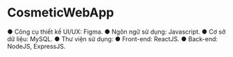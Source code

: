 # CosmeticWebApp

●	Công cụ thiết kế UI/UX: Figma.
●	Ngôn ngữ sử dụng: Javascript.
●	Cơ sở dữ liệu: MySQL.
●	Thư viện sử dụng: 
●	Front-end: ReactJS.
●	Back-end: NodeJS, ExpressJS.
